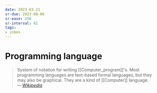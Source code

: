 ```yaml
---
date: 2023-03-21
sr-due: 2023-08-06
sr-ease: 250
sr-interval: 81
tags:
- inbox
---
```


# Programming language

> System of notation for writing [[Computer_program]]'s. Most programming
> languages are text-based formal languages, but they may also be graphical.
> They are a kind of [[Computer]] language.\
> — <cite>[Wikipedia](https://en.wikipedia.org/wiki/Programming_language)</cite>

